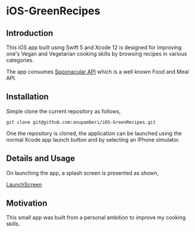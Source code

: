 # iOS-GreenRecipes

## Introduction

This iOS app built using Swift 5 and Xcode 12 is designed for improving one's  Vegan and Vegetarian cooking skills by browsing recipes
in various categories.

The app consumes [Spoonacular API](https://spoonacular.com/food-api) which is a well known Food and Meal API.

## Installation

Simple clone the current repository as follows,

`git clone git@github.com:anupamberi/iOS-GreenRecipes.git`

One the repository is cloned, the application can be launched using the normal Xcode app launch button and by selecting an IPhone
simulator.


## Details and Usage

On launching the app, a splash screen is presented as shown,

[LaunchScreen](screenshots/LaunchScreen.png)




## Motivation

This small app was built from a personal ambition to improve my cooking skills.
